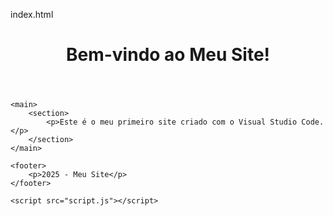 index.html
<!DOCTYPE html>
<html lang="pt-br">
<head>
    <meta charset="UTF-8">
    <meta name="viewport" content="width=device-width, initial-scale=1.0">
    <title>Meu Primeiro Site</title>
    <link rel="stylesheet" href="styles.css">
</head>
<body>
    <header>
        <h1>Bem-vindo ao Meu Site!</h1>
    </header>
    
    <main>
        <section>
            <p>Este é o meu primeiro site criado com o Visual Studio Code.</p>
        </section>
    </main>

    <footer>
        <p>2025 - Meu Site</p>
    </footer>

    <script src="script.js"></script>
</body>
</html>
